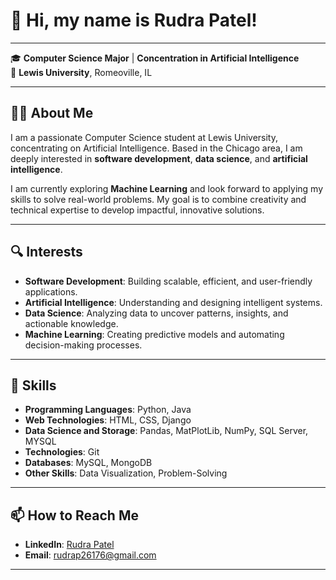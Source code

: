 # 👋 Hi, my name is Rudra Patel!

----

🎓 **Computer Science Major** | **Concentration in Artificial Intelligence**  
📍 **Lewis University**, Romeoville, IL

----

## 👨‍💻 About Me  

I am a passionate Computer Science student at Lewis University, concentrating on Artificial Intelligence. Based in the Chicago area, I am deeply interested in **software development**, **data science**, and **artificial intelligence**.  

I am currently exploring **Machine Learning** and look forward to applying my skills to solve real-world problems. My goal is to combine creativity and technical expertise to develop impactful, innovative solutions.  

---

## 🔍 Interests  

- **Software Development**: Building scalable, efficient, and user-friendly applications.  
- **Artificial Intelligence**: Understanding and designing intelligent systems.  
- **Data Science**: Analyzing data to uncover patterns, insights, and actionable knowledge.  
- **Machine Learning**: Creating predictive models and automating decision-making processes.   

---

## 🔧 Skills  

- **Programming Languages**: Python, Java
- **Web Technologies**: HTML, CSS, Django
- **Data Science and Storage**: Pandas, MatPlotLib, NumPy, SQL Server, MYSQL
- **Technologies**: Git  
- **Databases**: MySQL, MongoDB  
- **Other Skills**: Data Visualization, Problem-Solving  

---

## 📫 How to Reach Me  

- **LinkedIn**: [Rudra Patel](https://www.linkedin.com/in/rudrapatel09/)  
- **Email**: rudrap26176@gmail.com  

---
